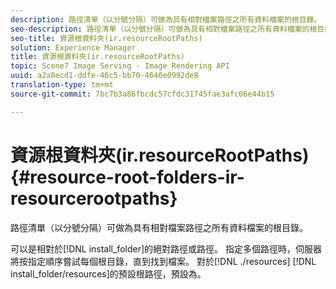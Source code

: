 ```yaml
---
description: 路徑清單（以分號分隔）可做為具有相對檔案路徑之所有資料檔案的根目錄。
seo-description: 路徑清單（以分號分隔）可做為具有相對檔案路徑之所有資料檔案的根目錄。
seo-title: 資源根資料夾(ir.resourceRootPaths)
solution: Experience Manager
title: 資源根資料夾(ir.resourceRootPaths)
topic: Scene7 Image Serving - Image Rendering API
uuid: a2a8ecd1-ddfe-46c5-bb70-4640e0992de8
translation-type: tm+mt
source-git-commit: 7bc7b3a86fbcdc57cfdc31745fae3afc06e44b15

---
```



# 資源根資料夾(ir.resourceRootPaths){#resource-root-folders-ir-resourcerootpaths}

路徑清單（以分號分隔）可做為具有相對檔案路徑之所有資料檔案的根目錄。

可以是相對於[!DNL install_folder]的絕對路徑或路徑。 指定多個路徑時，伺服器將按指定順序嘗試每個根目錄，直到找到檔案。 對於[!DNL ./resources] [!DNL install_folder/resources]的預設根路徑，預設為。
